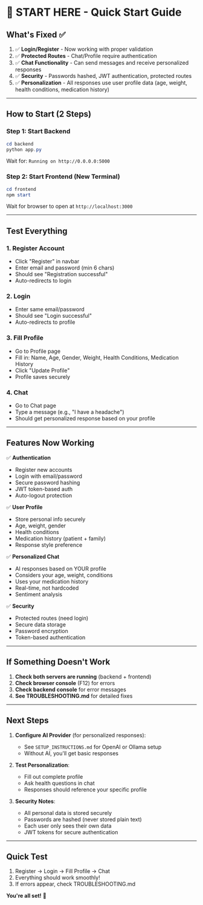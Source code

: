 # 🚀 START HERE - Quick Start Guide

## What's Fixed ✅

1. ✅ **Login/Register** - Now working with proper validation
2. ✅ **Protected Routes** - Chat/Profile require authentication
3. ✅ **Chat Functionality** - Can send messages and receive personalized responses
4. ✅ **Security** - Passwords hashed, JWT authentication, protected routes
5. ✅ **Personalization** - All responses use user profile data (age, weight, health conditions, medication history)

---

## How to Start (2 Steps)

### Step 1: Start Backend
```powershell
cd backend
python app.py
```
Wait for: `Running on http://0.0.0.0:5000`

### Step 2: Start Frontend (New Terminal)
```powershell
cd frontend
npm start
```
Wait for browser to open at `http://localhost:3000`

---

## Test Everything

### 1. **Register Account**
- Click "Register" in navbar
- Enter email and password (min 6 chars)
- Should see "Registration successful"
- Auto-redirects to login

### 2. **Login**
- Enter same email/password
- Should see "Login successful"
- Auto-redirects to profile

### 3. **Fill Profile**
- Go to Profile page
- Fill in: Name, Age, Gender, Weight, Health Conditions, Medication History
- Click "Update Profile"
- Profile saves securely

### 4. **Chat**
- Go to Chat page
- Type a message (e.g., "I have a headache")
- Should get personalized response based on your profile

---

## Features Now Working

✅ **Authentication**
- Register new accounts
- Login with email/password
- Secure password hashing
- JWT token-based auth
- Auto-logout protection

✅ **User Profile**
- Store personal info securely
- Age, weight, gender
- Health conditions
- Medication history (patient + family)
- Response style preference

✅ **Personalized Chat**
- AI responses based on YOUR profile
- Considers your age, weight, conditions
- Uses your medication history
- Real-time, not hardcoded
- Sentiment analysis

✅ **Security**
- Protected routes (need login)
- Secure data storage
- Password encryption
- Token-based authentication

---

## If Something Doesn't Work

1. **Check both servers are running** (backend + frontend)
2. **Check browser console** (F12) for errors
3. **Check backend console** for error messages
4. **See TROUBLESHOOTING.md** for detailed fixes

---

## Next Steps

1. **Configure AI Provider** (for personalized responses):
   - See `SETUP_INSTRUCTIONS.md` for OpenAI or Ollama setup
   - Without AI, you'll get basic responses

2. **Test Personalization**:
   - Fill out complete profile
   - Ask health questions in chat
   - Responses should reference your specific profile

3. **Security Notes**:
   - All personal data is stored securely
   - Passwords are hashed (never stored plain text)
   - Each user only sees their own data
   - JWT tokens for secure authentication

---

## Quick Test

1. Register → Login → Fill Profile → Chat
2. Everything should work smoothly!
3. If errors appear, check TROUBLESHOOTING.md

**You're all set!** 🎉

